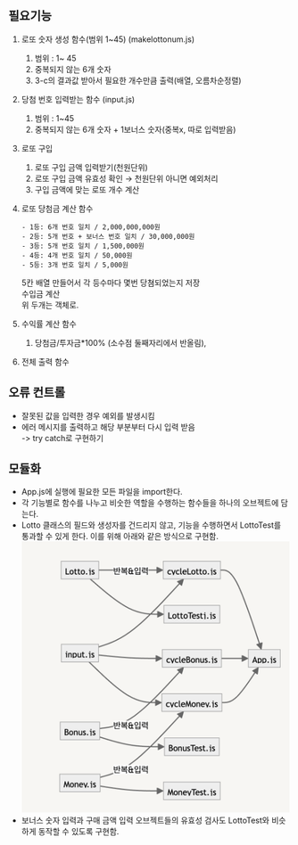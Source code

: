 ## 필요기능

1. 로또 숫자 생성 함수(범위 1~45) (makelottonum.js)
   1. 범위 : 1~ 45
   2. 중복되지 않는 6개 숫자
   3. 3-c의 결과값 받아서 필요한 개수만큼 출력(배열, 오름차순정렬)
2. 당첨 번호 입력받는 함수 (input.js)
   1. 범위 : 1~45
   2. 중복되지 않는 6개 숫자 + 1보너스 숫자(중복x, 따로 입력받음)
3. 로또 구입
   1. 로또 구입 금액 입력받기(천원단위)
   2. 로또 구입 금액 유효성 확인 → 천원단위 아니면 예외처리
   3. 구입 금액에 맞는 로또 개수 계산
4. 로또 당첨금 계산 함수

   ```
   - 1등: 6개 번호 일치 / 2,000,000,000원
   - 2등: 5개 번호 + 보너스 번호 일치 / 30,000,000원
   - 3등: 5개 번호 일치 / 1,500,000원
   - 4등: 4개 번호 일치 / 50,000원
   - 5등: 3개 번호 일치 / 5,000원
   ```

   5칸 배열 만들어서 각 등수마다 몇번 당쳠되었는지 저장  
   수입금 계산  
   위 두개는 객체로.

5. 수익률 계산 함수
   1. 당첨금/투자금\*100% (소수점 둘째자리에서 반올림),
6. 전체 출력 함수

## 오류 컨트롤

- 잘못된 값을 입력한 경우 예외를 발생시킴
- 에러 메시지를 출력하고 해당 부분부터 다시 입력 받음  
  -> try catch로 구현하기

## 모듈화

- App.js에 실행에 필요한 모든 파일을 import한다.
- 각 기능별로 함수를 나누고 비숫한 역할을 수행하는 함수들을 하나의 오브젝트에 담는다.
- Lotto 클래스의 필드와 생성자를 건드리지 않고, 기능을 수행하면서 LottoTest를 통과할 수 있게 한다.
  이를 위해 아래와 같은 방식으로 구현함.
  ![Alt text](image.png)
- 보너스 숫자 입력과 구매 금액 입력 오브젝트들의 유효성 검사도 LottoTest와 비슷하게 동작할 수 있도록 구현함.
